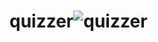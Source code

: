 # quizzer![quizzer](https://user-images.githubusercontent.com/41434431/160245737-b4f88901-194a-480e-ac0d-725ff289f1f8.jpg)
